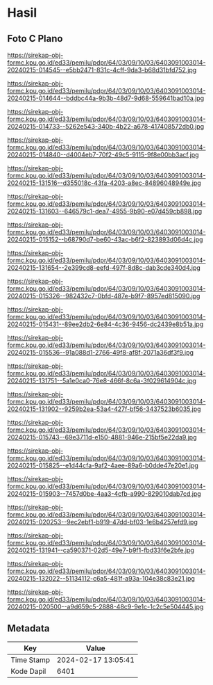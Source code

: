 # Hasil

## Foto C Plano

https://sirekap-obj-formc.kpu.go.id/ed33/pemilu/pdpr/64/03/09/10/03/6403091003014-20240215-014545--e5bb2471-831c-4cff-9da3-b68d31bfd752.jpg

https://sirekap-obj-formc.kpu.go.id/ed33/pemilu/pdpr/64/03/09/10/03/6403091003014-20240215-014644--bddbc44a-9b3b-48d7-9d68-559641bad10a.jpg

https://sirekap-obj-formc.kpu.go.id/ed33/pemilu/pdpr/64/03/09/10/03/6403091003014-20240215-014733--5262e543-340b-4b22-a678-417408572db0.jpg

https://sirekap-obj-formc.kpu.go.id/ed33/pemilu/pdpr/64/03/09/10/03/6403091003014-20240215-014840--d4004eb7-70f2-49c5-9115-9f8e00bb3acf.jpg

https://sirekap-obj-formc.kpu.go.id/ed33/pemilu/pdpr/64/03/09/10/03/6403091003014-20240215-131516--d355018c-43fa-4203-a8ec-84896048949e.jpg

https://sirekap-obj-formc.kpu.go.id/ed33/pemilu/pdpr/64/03/09/10/03/6403091003014-20240215-131603--646579c1-dea7-4955-9b90-e07d459cb898.jpg

https://sirekap-obj-formc.kpu.go.id/ed33/pemilu/pdpr/64/03/09/10/03/6403091003014-20240215-015152--b68790d7-be60-43ac-b6f2-823893d06d4c.jpg

https://sirekap-obj-formc.kpu.go.id/ed33/pemilu/pdpr/64/03/09/10/03/6403091003014-20240215-131654--2e399cd8-eefd-497f-8d8c-dab3cde340d4.jpg

https://sirekap-obj-formc.kpu.go.id/ed33/pemilu/pdpr/64/03/09/10/03/6403091003014-20240215-015326--982432c7-0bfd-487e-b9f7-8957ed815090.jpg

https://sirekap-obj-formc.kpu.go.id/ed33/pemilu/pdpr/64/03/09/10/03/6403091003014-20240215-015431--89ee2db2-6e84-4c36-9456-dc2439e8b51a.jpg

https://sirekap-obj-formc.kpu.go.id/ed33/pemilu/pdpr/64/03/09/10/03/6403091003014-20240215-015536--91a088d1-2766-49f8-af8f-2071a36df3f9.jpg

https://sirekap-obj-formc.kpu.go.id/ed33/pemilu/pdpr/64/03/09/10/03/6403091003014-20240215-131751--5a1e0ca0-76e8-466f-8c6a-3f029614904c.jpg

https://sirekap-obj-formc.kpu.go.id/ed33/pemilu/pdpr/64/03/09/10/03/6403091003014-20240215-131902--9259b2ea-53a4-427f-bf56-3437523b6035.jpg

https://sirekap-obj-formc.kpu.go.id/ed33/pemilu/pdpr/64/03/09/10/03/6403091003014-20240215-015743--69e3711d-e150-4881-946e-215bf5e22da9.jpg

https://sirekap-obj-formc.kpu.go.id/ed33/pemilu/pdpr/64/03/09/10/03/6403091003014-20240215-015825--e1d44cfa-9af2-4aee-89a6-b0dde47e20e1.jpg

https://sirekap-obj-formc.kpu.go.id/ed33/pemilu/pdpr/64/03/09/10/03/6403091003014-20240215-015903--7457d0be-4aa3-4cfb-a990-829010dab7cd.jpg

https://sirekap-obj-formc.kpu.go.id/ed33/pemilu/pdpr/64/03/09/10/03/6403091003014-20240215-020253--9ec2ebf1-b919-47dd-bf03-1e6b4257efd9.jpg

https://sirekap-obj-formc.kpu.go.id/ed33/pemilu/pdpr/64/03/09/10/03/6403091003014-20240215-131941--ca590371-02d5-49e7-b9f1-fbd33f6e2bfe.jpg

https://sirekap-obj-formc.kpu.go.id/ed33/pemilu/pdpr/64/03/09/10/03/6403091003014-20240215-132022--51134112-c6a5-481f-a93a-104e38c83e21.jpg

https://sirekap-obj-formc.kpu.go.id/ed33/pemilu/pdpr/64/03/09/10/03/6403091003014-20240215-020500--a9d659c5-2888-48c9-9e1c-1c2c5e504445.jpg


## Metadata

| Key        | Value               |
| ---------- | ------------------- |
| Time Stamp | 2024-02-17 13:05:41 |
| Kode Dapil | 6401                |



